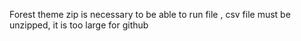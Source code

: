 Forest theme zip is necessary to be able to run file
,           csv file must be unzipped, it is too large for github
